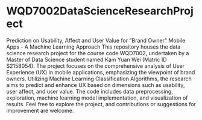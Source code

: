 # WQD7002DataScienceResearchProject
Prediction on Usability, Affect and User Value for "Brand Owner" Mobile Apps - A Machine Learning Approach
This repository houses the data science research project for the course code WQD7002, undertaken by a Master of Data Science student named Kam Yuan Wei (Matric ID S2158054). 
The project focuses on the comprehensive analysis of User Experience (UX) in mobile applications, emphasizing the viewpoint of brand owners. 
Utilizing Machine Learning Classification Algorithms, the research aims to predict and enhance UX based on dimensions such as usability, user affect, and user value. 
The code includes data preprocessing, exploration, machine learning model implementation, and visualization of results. 
Feel free to explore the project, and contributions or suggestions for improvement are welcome.

